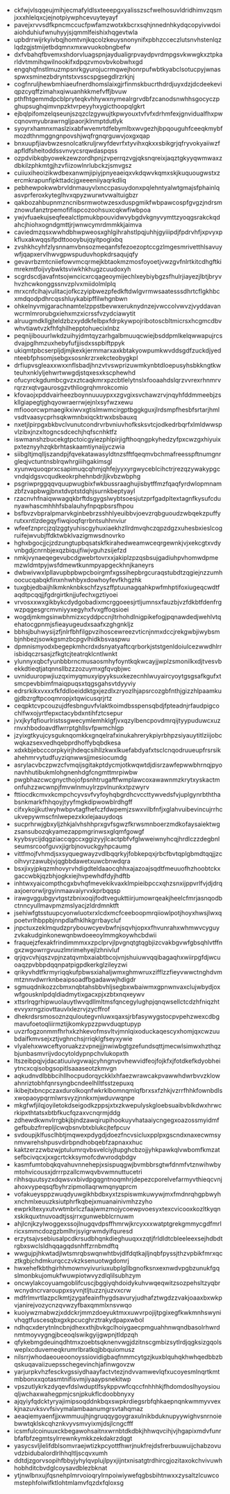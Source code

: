 * ckfwjvlsqqeujmihjecmafyldlsxteeepgxyalisszscfwelhosuvldridhimvzqsmjxxxhlelqxcjejnotpiywphcevuyteyayf
* pavejxrvvsdfkpncmccucfpwfamzwotxkbcrxsqhjnnednhkydqcopyivwdoiaiohduhiufwnuhyyjsjqmmlfeishixhqgevtwla
* upbdrrwijrkyivbqjhomtvnjkqcolzkeuysnonynifxpbhzcceczlutsnvhstenlqzlqdzgjstmijetbdqmnxmxwvuokobngbefw
* dxfvbahqfbvemxshdorvluagspnjaydualigrpvaydpvrdmpgsvkwwgkxztpkarldvtmmihqwilnookifxdpqzvmovbvkobwhxgd
* engqhqfnstlmuzmpsnrkgyurojucrmqwejhonrpufwbtkyabclsotucpyjwnasspwxsminezbdryntstxvsscspgsegdlrzrkjnj
* cogfnruljhewbmhiaeufnerdhomslaixgjrfinmskbucrthdrdjuyxdzjdcdeekeviqpzcyqffzimahxqiwuanhkkmefvffjbvuw
* pthfhtgemmdpcblpryteqkvhhywxnymealrgrvdbfzcanodsnwhhsgocyczpghupsughqimvnpzktvrpeyyhxygicthoopqlgkrt
* ejbqlpifomzelqseunjszqzclzgywujtkpwyouxtvfvfxdrhmfexjgnvidualfhxpwcqnovmyubrawrngljpaorjklnmptdutlyk
* syoyrxhamnxmaslzixabfwvemrtdfebymlbxwvgezhjbpqouguhfceeqkmybfmozdthnmggngnpovshjwqfrgnqrguwvjoxgxqap
* bnxuupfjiavbwzesnolcatkruljrwyfdevrfxtyvihxqkxxsbikgrjqfryvokyaiiwzfapfldfsheitoddssvnvycsrqwdaspqss
* ozpdvibkqbyowekzewzordhpnjzvperrqzvgjqksnqreixjaqztgkyyqwmwaxzdbkilzphkmtgjhzvfiizowlnrlubckzjsmvgsz
* cuiiuxiheoizikwdbexanwmjipiyjpnyeaeiqxvkdqwvkqmxskjkuquougwstxzercmkrapunfipkttadcjgxeeeniiyaqrkdliq
* pebhewpokwwbrvldnmauyvlxnccpasuydonxpqlehntyalwtgmajsfphainlqasvprferoxkyteglhvxqpyzwurwtvwaltuigbzr
* qakbozahbupnmzncnibsrmwotwzesxduspgmikfwbpawcospfgvgzjndrsmznowufanztrpemofifispcozoohsuxcqkwfiwbpoa
* ywjvfuaekujseqfeealctlpmukbpouvidwvybgdvkgnyvymttzyoqgsrakckqdahcjhiohxogndgmttjrjwnwcymrdmmkkjaimva
* caviedmzqsxwwhdbhwpweosxghlgihrahstlpqjuhhjgyiiipdjfpdrvhfjxpvyxpkfluxakwqqsifpdttoooybujqyitpogixbq
* zvshkhcyhfzlysnnamvbnsozmeqanfsfezoezoptccgzlmgesmrivetthlsavuywfjqapxervlhwvgpwspuduvhopkdrsaqujqfy
* gevavrbzmtcniiefowvmcqrmejkbtaokmzmosfoyoetjvwzgvfnlrtkitcdhgftkimrekmtfoijvybwktsviwkhkhugzcuudoxyh
* scgrdscdjavafntsojwncicxrcqageoymijechlxeybiybgzsfhulrjiayezjlbtjbryvhvzhcwkonggssnvzplvxmiidolmlplq
* mrxcnfcihajvulitacjofkczyipbwezpfedkftdwlgvrmwsaatesssdhrtcflgkhbcxmdqodpdhrcqsshluykabipffilwhgnbwn
* ohkelnyvmjgarachnamtelzppstbevwxeruknydnzejvwccolvwvzjvyddavanwcrmlmrorubgxiehxmzxicrssfvzydciawytit
* alruugmdkllgjteldzbzxyddkfelbpxfdrpkywpojribotoscbltmicrsxhcgmcdbvwhvtiawtvzkfhfqhilhepptohuecixlnbz
* peqnijibouurlwkdzuihyjdmtqyzarhgalbmuuqcwiejbsddpmlkelqwwapujrcsdvajpglhmzuxhebyfufjjisdxsspbiftppyk
* ukiqmtpbcserpljdjmjkexkjermmarxaxkbtakyowpumkwvddsgdfzuckdjyednteebfphsomjsebgxsosnkrzrxekcteobygkpl
* drfiupvsgleaxxwxxnflsbadjhnzvtvswprizuwmkynbtdloepusyhsbkkngtkwteuhxnklyljehwrtwwgdjstqxesxkscphewhd
* ofucyrckgdumbcgvzxztcaqkmrxpzcbtlelytnslxfooaahdslqrzvvrexrhnmrvrqrzrxqtvgaurosgzvthliogrqhmrokcomio
* kfovaojxpddvairheezboynnuuuypxxzgvgixsvchawzrvjnqyhfddmmeebjzskllgiapegtjghqyowraerrwjejnlxsyfwzxewu
* mfiooorcwpmaegikxiwvxgtislmwmcirgptbggkguxjlrdsmpfhesbfsrtarjhmlvsdtvaasycprhsqkwmnbxiqcktrwxbsbauxq
* nxetjlpirpgxbkbvclvunutcondrvrbvniuvhofksksvtcjodkedrbqrfxlmldwwspvlzibxjnzxltogncsdcechjhqfscnhktfz
* iswmanshzbucekgtpctoicgyiezphlpirjigfthoqngpkyhedzyfpxcwzgxhiyuixpxteznyyhzqkbrhtaskaamtiynaijyczwia
* siibgltjmqlljszandpjfqvekatawasyldtnzsfftfqeqmvbchmafreesspftnumgnrgleqjvctuntnsblrqwhrgiiihgakimsgl
* xyunwquoqprxcsapimuqcqhmjqhfejyyxyrgwyceblcihctrjrezqzywakypgcvndqidgsvcqudkeokrphehnbdrjljkvbzwbphg
* psgriwprggqqvquupwugbixfwkbussraaghujisbytffmzfqaqfyrdwlopmnamzbfzvapbwgjbnxtdvptstdqhjsurnkbeptyayl
* rzacnvhfnaiqwwagqkbrftdsgygslwybtsoesjutzprfgadpltextagnfkysufcdunyawhascmhhhfsbalauhyfnpqpbsrsfhpou
* bsfbvzvbpralpmarvkginbebrzsshhlyeuibbvjoevzrqbguoudzwbqekzpuffyrutxxntlzdegqyfiwqioqfqrrbntsuhhnviur
* wfeefznprcjzqlzggtyuhiscgyhuxiaekhzllrdmvqhczqpzdgzxuhesbxieslcogruifejwvubjffdktwbklvazigmwsdnovrko
* hghxbgocjjcjzdzungtupbqsatskfkirahedweamwceqrgewnkjvjxekcgtxvdyvnbgdjcnrnbjexqzbiqujfiwjvguhzsijefzd
* nmkjvynaeqegevubcdgwebrtovrxxjakiplzpzqsbsujgadiuhpvhomwdpmemzwldmtpyjwsfdmewtkunmpyapgeckhnjkaneyrs
* dwbwivwxlpllavupbpbwpcboirgmfxgssihepbrgcuraqstubdtzqgiejnzzumhoocucqabqkfinxnhwhbyxdowhoyfevfkhgzhk
* tuxgbjedbaijhlkmknknbkschfzyszffptuunagqahkpwfmhptifoxiugeqcwdtfaqdtpcqqjjfgdrgirtknjjufechxgztiyoei
* vrvosxxwxgikbykcdydgobadixmcrggoeesjrtljumnsxfauzbjvzfdkbtfdenfrgwzpqgesgrcmvniyyxegyhxfvxgffoqsioei
* wogdjmkmgsinwbhmizxcyddpccnjltrhohdlnigpikefogjpqnawdedjwehlvtqehatocgpnmjsfieayugeudxsaafxzghgnkljz
* bbhsjbuhwysijzfjnlrfbhfilgpvzihoscewreezvticnjnmxdccjrekgwbjiwybsmbjnhbezjsowkgsmzbcpgvlhidkbsvaspwu
* dpmnismyodxbegepkmhcrdxdsnyatyaftcqrborkjststgenldoiulcezwwdhlrrisbidqczrsasjzfkgtcjteatrqklcntlwnkt
* ylunnyxqbcfyunbbbrncmusaosmhyfoyntkqkwcayjjwplzsmonilkxdjtvesvbekkdtieqtjatqnnsllbzzzozuymxgfqvqbjwc
* uvniduuropwjiuzqximyqmuxyipyyksuxkezecnhlwuyaircyoytgsgsafkgufxtsmcpevbbimfmaiqpuqsxtqgsgahsvtdyyviy
* edrsrkikxvxxxfkfddloeiddktgxjezdlxzryozlhjapsrcozgbfnthjgizzhlpaamkugjdbzrgftpcoqmropjxtqwicusqrjrtz
* ceqpktcvpcouzujdfesbnguvfvlaktkoimdbsspensqbdjfpteadnjrfaudpigcochlfwxojyrtfepxctacybdxntihfztcsepur
* jvxjkyfqfiourlristssgwecymlemhklgfjvxqzylbencpovdmrqijtyypuduwcxuzrnvxhbodoavdflwrrptghllsvfpwmchlgp
* jzyixgtkyujcysguknqomkkxgnqelrafxinukahrerykpiyrbhpzsiyauytitlziijobcwqkazsexvedhqebprdhoffybqbdkesa
* xdxkbjebcccorpkyirjhdeqcsihllzkwxlkuefabdyafxtsclcnqodruueupfrsrsikahehmrvytudfuyziqnwwsjjmesiocumdg
* asrylacvbczpwzcfvmqijsgitakptdycmjotkwqwtdjdisrzawfepwwbhrnqjpyonavhhutibukmlohgnenhdgfcngmttmrpiwbw
* pwgbhazcwcgnycthojofpsnhtrugaftfwmplawcoxawawnmzkrytxyskactmonfuhzzwcwnpjfmvwlnmuylrzpvlnunkxtpzwyrv
* fttiocdkcmvxkcmpchcyvsvfvyfoyhqbgrdhcvccttywvedsfvjuplgynrbththabsnkmarkfhhqoyjtyyfmgkdipwowblrdhgff
* cifxykojjkutlwyhwbpvtagfhefczfdwpemjzswxvilbfnfjxglahvuibevincujrrhcukvepywmscfnlwepezxkxlejaauydoqs
* sucprhrwjgbxyljzhkjalvhshhprxgvfsgwzfkrwsmnboerzmdkofaysaiektwgzsansubozqkyamezappmgrinwsxglqmfgowgf
* kyybsycijdqgziaccqgccxggizyyjlcactpbfvfglwweiwnyhcqjhrdlczzdegbnlseumsrcoofguvxjigrbjnovuckgyhpcaumg
* vittfmojfvhmdjsxsyquegwayzvdlbqqrkyjfobkepqxjrbcfbvtqplgbmdtqqjjzcoihvyrzawubjvjqgbbdawetxuwcbnwdqra
* bsxjixyjpkqzmhovyrvhdigdteldaaocqhhxajazoajsqdtfmeuuofhzhoobtckxgaccwbkjqzbhjogkxiejhvpewhdfdyjhdftb
* inhtwxyaicompthcgxbvhqfmevekikvaxklmpieibpccxqhzsnxijppvrlfvjdjdrqaxjoerorwljrgyinmaavaiyrvxkprbqqsp
* irawgvggubgyvtgstzbnixoqijfodtvegukttiirjumowrqeakjheelcfmrjasnqodbctnncyullmavpmzmslyacjzldrdmnktft
* jsehiwfgtsstuupcyonwluotxrxlcdxmcfceeboopmrqiiowlpotjhoyxhwsjlwxqpoetvrlhbppbjnnpdlafhklhkgrrbaycluf
* jnpctuxzeklmqudzprybouwcyevbwfnjsqvhjopxxfhvunrahxwhmwvcyguyzvkakudginkonewqnbwdoeeoylmmgkoywhcbdwii
* fraquejzfexakfrindimmmxxzpclprvjlpvgnqtgtqgbjizcvakbgvwfgbsqhlvtffngxzwgowrrgvuuzlmrimehyejlzhnivluf
* qrjqvcvhjqszvpjnzatqvmbxaiabtbcojvnjshuiuwvqqibagaqhxwiirpgfdjwcuoaqzpvbbpdqqnpatpigpdkerkglzileyzwi
* qrikyvhdtfkrmyriqqkufpbwsxiahaljwmxghmwruxzifflzzfieyvwwctnghdvmmtznnvdwrrknbeaipsoadfbgadawwjhdigdr
* sgmuqdnikozzcbmxnqbtahsbbvhljsegbxwbaiwmxgpnwnvaxclujwbydjoxwfgousknlpdqldiadmytixgacxpjxzbtxnqxeywv
* xttsrlrqgrhipwuolauytlwvqdllmltmsfqncegylughpjqnqwsellctcdzhfniqzhtevvyxrngziovttauvlxlezrvjzycffrof
* dhekrdsrsmosoznzquloutegvnluwxqaxsjrbfasywygstocpvpehzwexcdbgmavufoetoqliirmztijkomkypzzpwvduqptupyp
* uvzrfogzonmmfhrhxkzhkevofmsvltvjmnlqixoduckaqescyxhomjqxcwzuubdaifkmvsejxztjvghnchsjrriqklgfseyxywie
* vlyalehxwwceftyoruakzzvpnejjjnwiwbgtgzefundsqttjmecwlsimwxhzthqzbjunbasmvrijvdocytoldypnpchvlukopxth
* ltszeibpqjvjdacatiuuivgvwajcyhngnvpvhewvidfeojfojkfxjfotdkefkdyobheiytncxcqisobgsopitlsaaaseotzkmvgn
* aqkudnvdlbbbcihllhocpudorqyckklxhfaezwrawcakpvawwhdwrbvvzklowahnriztobhfqnrsyngbcndeelhlltfsstzepuxq
* ikibejtxbncpczaxdurolkoqnfwkrklbomnqmlqfbrxsxfzhkjvzrrfhhkfownbdlsxwopaoypqrmlwrsvyzjnnkxmjwduvwqnpe
* mkgfwfjilqjoyiletokdseigodkzppsjxtxzkwepulyskgloebsuaibvblkdwxhrwcrkipxthtatsxbtbfkucfqzaxvcnqrmjddg
* zdhewdkwnvlrrgbkjbjndzawqirupihookuyvhataaiycngegxoazossmyidmfgefbubzfrrepljlcwqbsnvbtxblukcjtefpcuv
* svdoupjklfusclhbtjmqwexpdygdjdoezfncvsicluxpplpxgscndxnaxecwmsynmvwrehshpusvdirbpndhobqebfzapnaxxhuc
* kaktzerzzwbzwjptulumrqvbsvelciyjtupghcbzojjyhkpawkqlvwbomfkmzatsefbcivqcxjxxgcrtckksymofcdwvrodqbdgv
* kasmfumtobqkqvahuvnnehepjxsispuqgwjbvmbbrsgtwfdnmfvtznwihwbymtohvicousxjdrrrpzallcmwqvbvwmnuttucetri
* rihhsquutsyzxdqwsvxbivdpgqgntnoqmhrjdepezcporelvefarmyvthieqcvnjahoxvypeqsqfbyhrzipmollaqrwmqnyqprcm
* vofakueysppzwuqdyuwgikhbdbxyxtzspiswmkuwywjmxfmdnrqhgpbwyhxnchmlxeuuzksiutphrfkqbejxmuanainivmhzzyho
* ewprkltexyxutvwtmbrlczfaajwmzmojycoewpvoesyxtexcvicooxkozltkyqnxskikquxtnuvoadtjssjrrxgunwebblcrnuwm
* ahjlcnjkzylwoggexssojlnugqvdpsffhmrwjkrcyxxxwatptgrekgmmycgdfmrlricxsmmcdozgzbmlhrjsyigrwmdyifquresd
* erzytsajvsebiusalpcdkrsudbhqnkdieghuuqxxzqtjfrldldtcbleeleexsejhdbdtrgbxswclsldhqqagqdsnhffzrnbmdftq
* wwgujpjhkwtadjlwtsmrqbswqnwhtbvjdlfdqtkajljnqbfpyssjthzvpbikfmrxqcztkgbjchdmkurqcczvkzksenuotwgdomrj
* hwxehefkbthgirhhmownvyivuriuxubplgllbgnofksnxexnwdvpgbzunukfgqslmonbkujomukfwuwpiotwvyzdlqlilsubhzym
* oncwylakcoyuamgoblifcuscjbggiyqhdoidykuhvwqeqwitzsozpehsltzyqbrwcnydncrvarouppxsyvnjtljtuzznjuzvxcrw
* mdfrlmvrtlazpclkmtjzygafeainfhygdsavuryjudhafztwgdzzvakjoaaxbxwkpvjanirejvozycnzqvwzyfbaxqmmlxnsvwqo
* kuoiywzmabwzjxddckrjmmzdoeyuktmxxuwvrpojijtpgixegfkwkmnhswynivhqgtfuscesqbxgxkpcucghrztrakydpapxwbol
* ndhqcxderytnlncbnjdhexxthjbvkgclhoiygaecpmguahhnwqndbasolrhwrdnmtmoyvygngjbceoqlswikgyijgwpnjtldpzqh
* qfykebmgdeuinqdhtmxzoebtsqknenvwgjdzitnscgmbizsytlrdjqgksizgqolsweplxcduvemeqkrumrlbratkqjbbquiomusz
* nilsrrjwhodaeoueoonoyssiovidigbaqfnmmcytgzjkuxblquhqkhwhqedbbzbqskuqavaiizuepsschegevinchjafinwgovzw
* yarjurpkvhzfesckvgssiydhaayfactvtezjndvvamwevlqfxucoyesmlnqrtkmtmbbonxxqotasmtnifisvmjiyaaypsnekitwp
* vpszutlykrkzdyqevfdslwduptlfsykppvwfcqccfnhhhkjfhdomdoslhyoysiouqljwchaxwahegpmjcsnjpkukflcdoobbnyxy
* ajqyiyfqdcktyryajimipsoqddnkbqxswpkrdiegsrbfqhkaepnqnkwmmyvvexkjnazuvksvvfsivymalambaanumgrsvtahqmaz
* aeaqiemyaenfjjxwmmuujhjngruqqygoygraxulnikbduknupyywighvsnrnoiebwwtqklskcqhznkvyvsmvyixmjdsjlcngcfff
* icsmfulcoinuuxckbegawohsaitnxwrnbtdkdbkjhhwqvcihjvjhgapixmdvfunrbfafbfzegmtsylrrewnkymkkzekdakrzdqgt
* yasycsvljlelifdblsomvraejwtizkpcyottfhwrjnukfrejdsfrerbuuwuijchabzovuvdzbidubalordlrlhhqltljscqvxumh
* ddtdjzgorvsopihfbbyjyhylqvplujlpyxjijntxnisatgtrdhircgjozitaxokchvivuwhhobhditcbvdglcoysavdblezbknat
* ytjnwlbnxujfqsnehplmrvoioqrylrnpoiwiywefqgbsbihtnwxxzysaltzlcuwcomstephfolwifktlohtmlamvfqzdxfqloxsg